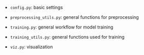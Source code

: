 
* `config.py`: basic settings

* `preprocessing_utils.py`: general functions for preprocessing

* `training.py`: general workflow for model training 

* `training_utils.py`: general functions used for training

* `viz.py`: visualization
